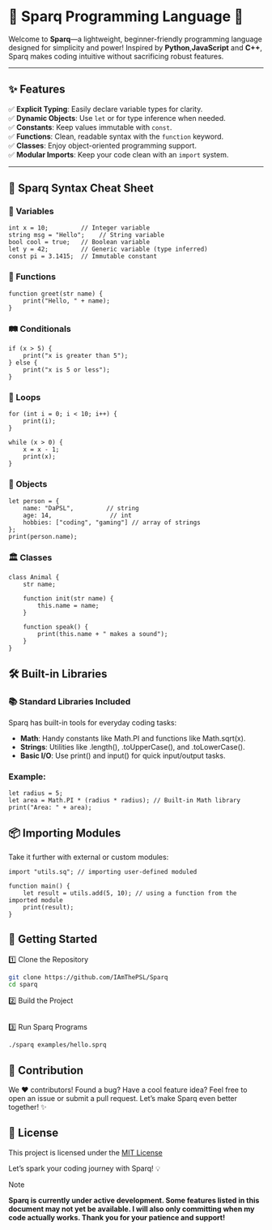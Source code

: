 # 🚀 Sparq Programming Language 🌟

Welcome to **Sparq**—a lightweight, beginner-friendly programming language designed for simplicity and power! Inspired by **Python**,**JavaScript** and **C++**, Sparq makes coding intuitive without sacrificing robust features.

---

## ✨ Features
✅ **Explicit Typing**: Easily declare variable types for clarity.  
✅ **Dynamic Objects**: Use `let` or for type inference when needed.  
✅ **Constants**: Keep values immutable with `const`.  
✅ **Functions**: Clean, readable syntax with the `function` keyword.  
✅ **Classes**: Enjoy object-oriented programming support.  
✅ **Modular Imports**: Keep your code clean with an `import` system.  

---

## 🧠 Sparq Syntax Cheat Sheet

### 🔢 Variables
```sparq
int x = 10;         // Integer variable
string msg = "Hello";    // String variable
bool cool = true;   // Boolean variable
let y = 42;         // Generic variable (type inferred)
const pi = 3.1415;  // Immutable constant
```

### 🎉 Functions
```sparq
function greet(str name) {
    print("Hello, " + name);
}
```

### 🛤️ Conditionals
```sparq
if (x > 5) {
    print("x is greater than 5");
} else {
    print("x is 5 or less");
}
```

### 🔁 Loops
```sparq
for (int i = 0; i < 10; i++) {
    print(i);
}
```
```sparq
while (x > 0) {
    x = x - 1;
    print(x);
}
```

### 🧍 Objects
```sparq
let person = {
    name: "DaPSL",         // string
    age: 14,                // int
    hobbies: ["coding", "gaming"] // array of strings
};
print(person.name);
```

### 🏛️ Classes
```sparq
class Animal {
    str name;

    function init(str name) {
        this.name = name;
    }

    function speak() {
        print(this.name + " makes a sound");
    }
}
```

## 🛠️ Built-in Libraries
### 📚 Standard Libraries Included
Sparq has built-in tools for everyday coding tasks:
- **Math**: Handy constants like Math.PI and functions like Math.sqrt(x).
- **Strings**: Utilities like .length(), .toUpperCase(), and .toLowerCase().
- **Basic I/O**: Use print() and input() for quick input/output tasks.

### Example:
```sparq
let radius = 5;
let area = Math.PI * (radius * radius); // Built-in Math library
print("Area: " + area);
```

## 📦 Importing Modules
Take it further with external or custom modules:
```sparq
import "utils.sq"; // importing user-defined moduled

function main() {
    let result = utils.add(5, 10); // using a function from the imported module
    print(result);
}
```


## 🚀 Getting Started
1️⃣ Clone the Repository
```bash
git clone https://github.com/IAmThePSL/Sparq
cd sparq
```
2️⃣ Build the Project
```bash

```
3️⃣ Run Sparq Programs
```bash
./sparq examples/hello.sprq
```

## 🤝 Contribution
We ❤️ contributors!
Found a bug? Have a cool feature idea? Feel free to open an issue or submit a pull request. Let’s make Sparq even better together! ✨

## 📜 License
This project is licensed under the [MIT License](https://github.com/IAmThePSL/Sparq/blob/main/LICENSE)

Let’s spark your coding journey with Sparq! 💡


> [!NOTE]
> **Sparq is currently under active development. Some features listed in this document may not yet be available. I will also only committing when my code actually works. Thank you for your patience and support!**
